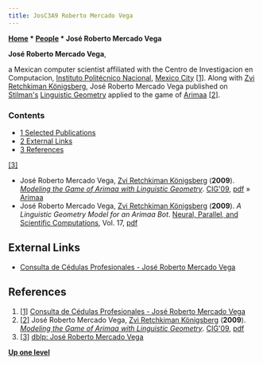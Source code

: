 ```yaml
---
title: JosC3A9 Roberto Mercado Vega
---
```

**[Home](Home "Home") \* [People](People "People") \* José Roberto Mercado Vega**


**José Roberto Mercado Vega**,  

a Mexican computer scientist affiliated with the Centro de Investigacion en Computacion, 
[Instituto Politécnico Nacional](https://en.wikipedia.org/wiki/Instituto_Polit%C3%A9cnico_Nacional), 
[Mexico City](https://en.wikipedia.org/wiki/Mexico_City)
<a id="cite-note-1" href="#cite-ref-1">[1]</a>. 
Along with [Zvi Retchkiman Königsberg](Zvi_Retchkiman_K%C3%B6nigsberg "Zvi Retchkiman Königsberg"), José Roberto Mercado Vega published on [Stilman's](Boris_Stilman "Boris Stilman") [Linguistic Geometry](index.php?title=Linguistic_Geometry&action=edit&redlink=1 "Linguistic Geometry (page does not exist)") applied to the game of [Arimaa](Arimaa "Arimaa")
<a id="cite-note-2" href="#cite-ref-2">[2]</a>. 



### Contents


* [1 Selected Publications](#selected-publications)
* [2 External Links](#external-links)
* [3 References](#references)






<a id="cite-note-3" href="#cite-ref-3">[3]</a>



* José Roberto Mercado Vega, [Zvi Retchkiman Königsberg](Zvi_Retchkiman_K%C3%B6nigsberg "Zvi Retchkiman Königsberg") (**2009**). *[Modeling the Game of Arimaa with Linguistic Geometry](https://dl.acm.org/doi/10.5555/1719293.1719355)*. [CIG'09](https://dl.acm.org/doi/proceedings/10.5555/1719293), [pdf](http://arimaa.com/arimaa/papers/JoseVega/index.pdf) » [Arimaa](Arimaa "Arimaa")
* José Roberto Mercado Vega, [Zvi Retchkiman Königsberg](Zvi_Retchkiman_K%C3%B6nigsberg "Zvi Retchkiman Königsberg") (**2009**). *A Linguistic Geometry Model for an Arimaa Bot*. [Neural, Parallel, and Scientific Computations](https://www.scimagojr.com/journalsearch.php?q=24805&tip=sid), Vol. 17, [pdf](http://www.dynamicpublishers.com/Neural/NPSC2009/18-NPSC.pdf)


## External Links


* [Consulta de Cédulas Profesionales - José Roberto Mercado Vega](https://www.buholegal.com/5167142/)


## References


1. <a id="cite-ref-1" href="#cite-note-1">[1]</a> [Consulta de Cédulas Profesionales - José Roberto Mercado Vega](https://www.buholegal.com/5167142/)
2. <a id="cite-ref-2" href="#cite-note-2">[2]</a> José Roberto Mercado Vega, [Zvi Retchkiman Königsberg](Zvi_Retchkiman_K%C3%B6nigsberg "Zvi Retchkiman Königsberg") (**2009**). *[Modeling the Game of Arimaa with Linguistic Geometry](https://dl.acm.org/doi/10.5555/1719293.1719355)*. [CIG'09](https://dl.acm.org/doi/proceedings/10.5555/1719293), [pdf](http://arimaa.com/arimaa/papers/JoseVega/index.pdf)
3. <a id="cite-ref-3" href="#cite-note-3">[3]</a> [dblp: José Roberto Mercado Vega](https://dblp.org/pid/97/10073.html)

**[Up one level](People "People")**







 
